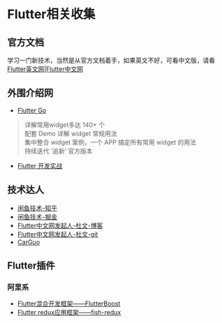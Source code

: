 # Flutter相关收集
## 官方文档
学习一门新技术，当然是从官方文档着手，如果英文不好，可看中文版，请看<br/>
[Flutter英文网](https://flutter.dev)|[Flutter中文网](https://flutterchina.club)
## 外围介绍网
 - [Flutter Go](https://github.com/alibaba/flutter-go)
>详解常用widget多达 140+ 个<br/>
配套 Demo 详解 widget 常规用法<br/>
集中整合 widget 案例，一个 APP 搞定所有常用 widget 的用法<br/>
持续迭代 ‘追新’ 官方版本<br/>

 - [Flutter 开发实战](https://juejin.im/post/5b631d326fb9a04fce524db2)

  

## 技术达人
 - [闲鱼技术-知乎](https://www.zhihu.com/org/xian-yu-ji-zhu/posts)
 - [闲鱼技术-掘金](https://juejin.im/user/5ac2db47f265da2393774122)
 - [Flutter中文网发起人-杜文-博客](https://segmentfault.com/u/wendux)
 - [Flutter中文网发起人-杜文-git](https://wendux.github.io/dist/#/)
 - [CarGuo](https://github.com/CarGuo/)
  
## Flutter插件
### 阿里系
 - [Flutter混合开发框架——FlutterBoost](https://github.com/alibaba/flutter_boost)
 - [Flutter redux应用框架——fish-redux](https://github.com/alibaba/fish-redux)
 
